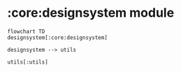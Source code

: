 # :core:designsystem module

```mermaid
flowchart TD
designsystem[:core:designsystem]

designsystem --> utils

utils[:utils]
```